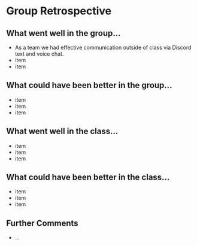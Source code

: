 # Group Retrospective

## What went well in the group...
* As a team we had effective communication outside of class via Discord text and voice chat.
* item
* item

## What could have been better in the group...
* item
* item
* item

## What went well in the class...
* item
* item
* item

## What could have been better in the class...
* item
* item
* item

## Further Comments
* ...